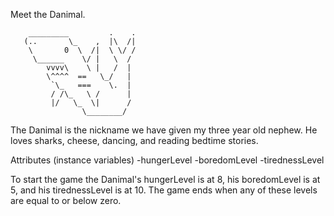 Meet the Danimal.

        _________         .    .
       (..       \_    ,  |\  /|
        \       0  \  /|  \ \/ /
         \______    \/ |   \  /
            vvvv\    \ |   /  |
            \^^^^  ==   \_/   |
             `\_   ===    \.  |
             / /\_   \ /      |
             |/   \_  \|      /
                    \________/

The Danimal is the nickname we have given my three year old nephew.  He loves sharks, cheese, dancing, and reading bedtime stories.

Attributes (instance variables)
-hungerLevel
-boredomLevel
-tirednessLevel

To start the game the Danimal's hungerLevel is at 8, his boredomLevel is at 5, and his tirednessLevel is at 10.  The game ends when any of these levels are equal to or below zero.

 

